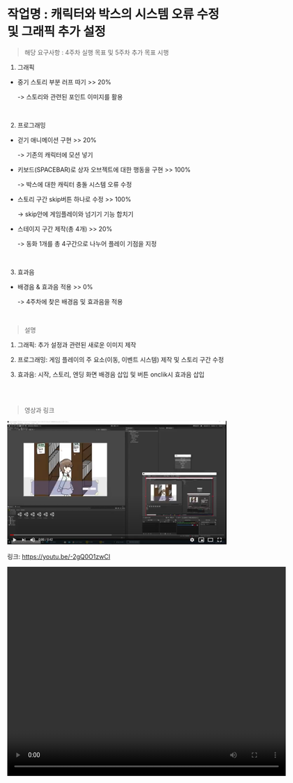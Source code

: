 
# 작업명 : 캐릭터와 박스의 시스템 오류 수정 및 그래픽 추가 설정



> 해당 요구사항 : 4주차 실행 목표 및 5주차 추가 목표 시행

1. 그래픽

- 중기 스토리 부분 러프 따기 >> 20%

    -> 스토리와 관련된 포인트 이미지를 활용

<br>

2. 프로그래밍

- 걷기 애니메이션 구현 >> 20%

    -> 기존의 캐릭터에 모션 넣기

- 키보드(SPACEBAR)로 상자 오브젝트에 대한 행동을 구현 >> 100%

    -> 박스에 대한 캐릭터 충돌 시스템 오류 수정

- 스토리 구간 skip버튼 하나로 수정 >> 100%

    -> skip안에 게임플레이와 넘기기 기능 합치기

- 스테이지 구간 제작(총 4개) >> 20%

   -> 동화 1개를 총 4구간으로 나누어 플레이 기점을 지정

<br>


3. 효과음

- 배경음 & 효과음 적용 >> 0%

    -> 4주차에 찾은 배경음 및 효과음을 적용

<br>

> 설명 

1. 그래픽: 추가 설정과 관련된 새로운 이미지 제작


2. 프로그래밍: 게임 플레이의 주 요소(이동, 이벤트 시스템) 제작 및 스토리 구간 수정

3. 효과음: 시작, 스토리, 엔딩 화면 배경음 삽입 및 버튼 onclik시 효과음 삽입

<br><br>

> 영상과 링크

[![관련동영상](./img/5.png)](https://youtu.be/-2gQ0O1zwCI)

링크: https://youtu.be/-2gQ0O1zwCI


<video controls width="640" height="480">

    <source src="1주차.mp4" type="video/mp4">

    Sorry, your browser doesn't support embedded videos.

</video>
